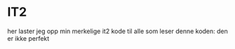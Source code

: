 # IT2
 
her laster jeg opp min merkelige it2 kode
til alle som leser denne koden: den er ikke perfekt